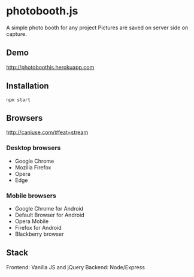 # photobooth.js
A simple photo booth for any project
Pictures are saved on server side on capture.

## Demo
http://photoboothjs.herokuapp.com

## Installation
    npm start

## Browsers
http://caniuse.com/#feat=stream
### Desktop browsers
* Google Chrome
* Mozilla Firefox
* Opera
* Edge

### Mobile browsers
* Google Chrome for Android
* Default Browser for Android
* Opera Mobile
* Firefox for Android
* Blackberry browser

## Stack
Frontend: Vanilla JS and jQuery
Backend: Node/Express
